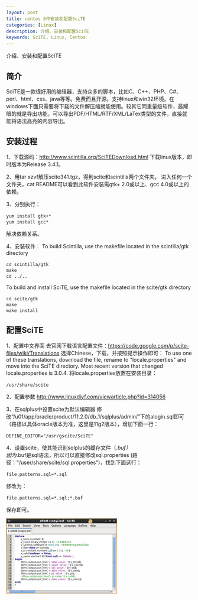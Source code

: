 ```yaml
---
layout: post
title: centos 6中安装和配置SciTE
categories: [Linux]
description: 介绍、安装和配置SciTE
keywords: SciTE, Linux, Centos
---
```


介绍、安装和配置SciTE

## 简介

SciTE是一款很好用的编辑器，支持众多的脚本，比如C、C++、PHP、C#、perl、html、css、java等等。免费而且开源。支持linux和win32环境。在windows下面只需要将下载的文件解压缩就能使用。较其它同重量级软件，最耀眼的就是导出功能，可以导出PDF/HTML/RTF/XML/LaTex类型的文件，直接就能将语法高亮的内容导出。

## 安装过程

1、下载源码：<http://www.scintilla.org/SciTEDownload.html>
下载linux版本，即时版本为Release 3.4.1。

2、用tar xzvf解压scite341.tgz，得到scite和scintilla两个文件夹。
进入任何一个文件夹，cat README可以看到此软件安装需gtk+ 2.0或以上、gcc 4.0或以上的依赖。

3、分别执行：

```shell
yum install gtk+*
yum install gcc*
```
解决依赖关系。

4、安装软件：
To build Scintilla, use the makefile located in the scintilla/gtk directory

```shell
cd scintilla/gtk
make
cd ../..
```
To build and install SciTE, use the makefile located in the scite/gtk directory

```shell
cd scite/gtk
make
make install
```

## 配置SciTE

1、配置中文界面
去官网下载语言配置文件：https://code.google.com/p/scite-files/wiki/Translations
选择Chinese，下载，并按照提示操作即可：
To use one of these translations, download the file, rename to "locale.properties" and move into the SciTE directory. Most recent version that changed locale.properties is 3.0.4.
将locale.properties放置在安装目录：

```shell
/usr/share/scite
```

2、配置参数
<http://www.linuxdiyf.com/viewarticle.php?id=314056>

3、在sqlplus中设置scite为默认编辑器
修改“/u01/app/oracle/product/11.2.0/db_1/sqlplus/admin/”下的alogin.sql即可（路径以具体oracle版本为准，这里是11g2版本），增加下面一行：

```shell
DEFINE_EDITOR="/usr/gscite/SciTE"
```
4、设置scite，使其能识别sqlplus的缓存文件（*.buf）<br>
因为*.buf是sql语法，所以可以直接修改sql.properties (路径："/user/share/scite/sql.properties")，找到下面这行：

```shell
file.patterns.sql=*.sql
```
修改为：

```shell
file.patterns.sql=*.sql;*.buf
```
保存即可。

![](/images/posts/linux/scite.jpg)

